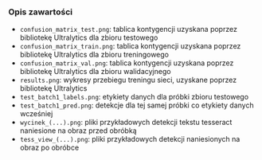 ### Opis zawartości

- `confusion_matrix_test.png`: tablica kontygencji uzyskana poprzez bibliotekę Ultralytics dla zbioru testowego
- `confusion_matrix_train.png`: tablica kontygencji uzyskana poprzez bibliotekę Ultralytics dla zbioru treningowego
- `confusion_matrix_val.png`: tablica kontygencji uzyskana poprzez bibliotekę Ultralytics dla zbioru walidacyjnego
- `results.png`: wykresy przebiegu treningu sieci, uzyskane poprzez bibliotekę Ultralytics
- `test_batch1_labels.png`: etykiety danych dla próbki zbioru testowego
- `test_batch1_pred.png`: detekcje dla tej samej próbki co etykiety danych wcześniej
- `wycinek_(...).png`: pliki przykładowych detekcji tekstu tesseract naniesione na obraz przed obróbką
- `tess_view_(...).png`: pliki przykładowych detekcji naniesionych na obraz po obróbce